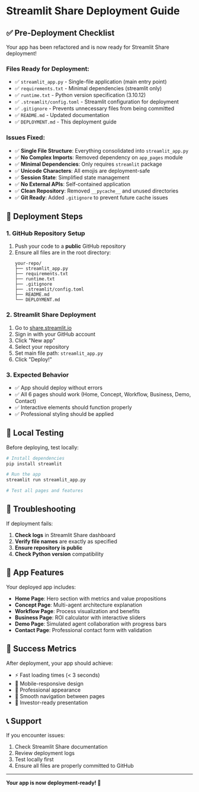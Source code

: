 # Streamlit Share Deployment Guide

## ✅ Pre-Deployment Checklist

Your app has been refactored and is now ready for Streamlit Share deployment!

### Files Ready for Deployment:
- ✅ `streamlit_app.py` - Single-file application (main entry point)
- ✅ `requirements.txt` - Minimal dependencies (streamlit only)
- ✅ `runtime.txt` - Python version specification (3.10.12)
- ✅ `.streamlit/config.toml` - Streamlit configuration for deployment
- ✅ `.gitignore` - Prevents unnecessary files from being committed
- ✅ `README.md` - Updated documentation
- ✅ `DEPLOYMENT.md` - This deployment guide

### Issues Fixed:
- ✅ **Single File Structure**: Everything consolidated into `streamlit_app.py`
- ✅ **No Complex Imports**: Removed dependency on `app_pages` module
- ✅ **Minimal Dependencies**: Only requires `streamlit` package
- ✅ **Unicode Characters**: All emojis are deployment-safe
- ✅ **Session State**: Simplified state management
- ✅ **No External APIs**: Self-contained application
- ✅ **Clean Repository**: Removed `__pycache__` and unused directories
- ✅ **Git Ready**: Added `.gitignore` to prevent future cache issues

## 🚀 Deployment Steps

### 1. GitHub Repository Setup
1. Push your code to a **public** GitHub repository
2. Ensure all files are in the root directory:
   ```
   your-repo/
   ├── streamlit_app.py
   ├── requirements.txt
   ├── runtime.txt
   ├── .gitignore
   ├── .streamlit/config.toml
   ├── README.md
   └── DEPLOYMENT.md
   ```

### 2. Streamlit Share Deployment
1. Go to [share.streamlit.io](https://share.streamlit.io)
2. Sign in with your GitHub account
3. Click "New app"
4. Select your repository
5. Set main file path: `streamlit_app.py`
6. Click "Deploy!"

### 3. Expected Behavior
- ✅ App should deploy without errors
- ✅ All 6 pages should work (Home, Concept, Workflow, Business, Demo, Contact)
- ✅ Interactive elements should function properly
- ✅ Professional styling should be applied

## 🧪 Local Testing

Before deploying, test locally:

```bash
# Install dependencies
pip install streamlit

# Run the app
streamlit run streamlit_app.py

# Test all pages and features
```

## 🔧 Troubleshooting

If deployment fails:

1. **Check logs** in Streamlit Share dashboard
2. **Verify file names** are exactly as specified
3. **Ensure repository is public**
4. **Check Python version** compatibility

## 📱 App Features

Your deployed app includes:

- **Home Page**: Hero section with metrics and value propositions
- **Concept Page**: Multi-agent architecture explanation
- **Workflow Page**: Process visualization and benefits
- **Business Page**: ROI calculator with interactive sliders
- **Demo Page**: Simulated agent collaboration with progress bars
- **Contact Page**: Professional contact form with validation

## 🎯 Success Metrics

After deployment, your app should achieve:
- ⚡ Fast loading times (< 3 seconds)
- 📱 Mobile-responsive design
- 🎨 Professional appearance
- 🔄 Smooth navigation between pages
- 💼 Investor-ready presentation

## 📞 Support

If you encounter issues:
1. Check Streamlit Share documentation
2. Review deployment logs
3. Test locally first
4. Ensure all files are properly committed to GitHub

---

**Your app is now deployment-ready! 🚀**
